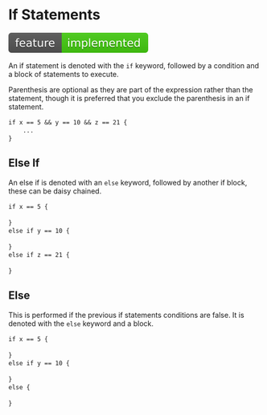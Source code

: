 # If Statements
![Feature Implemented](Badge_Implemented.svg)

An if statement is denoted with the `if` keyword, followed by a condition and
a block of statements to execute.

Parenthesis are optional as they are part of the expression rather than the
statement, though it is preferred that you exclude the parenthesis in an
if statement.

```
if x == 5 && y == 10 && z == 21 {
    ...
}
```

## Else If
An else if is denoted with an `else` keyword, followed by another if block,
these can be daisy chained.

```
if x == 5 {

}
else if y == 10 {

}
else if z == 21 {

}
```

## Else
This is performed if the previous if statements conditions are false. It is
denoted with the `else` keyword and a block.

```
if x == 5 {

}
else if y == 10 {

}
else {

}
```
